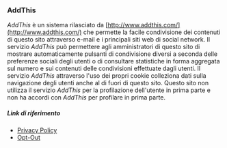 ### AddThis
*AddThis* è un sistema rilasciato da [http://www.addthis.com/](http://www.addthis.com/) che permette la facile condivisione dei contenuti di questo sito attraverso e-mail e i principali siti web di social network.
Il servizio *AddThis* può permettere agli amministratori di questo sito di mostrare automaticamente pulsanti di condivisione diversi a seconda delle preferenze sociali degli utenti o di consultare statistiche in forma aggregata sul numero e sui contenuti delle condivisioni effettuate dagli utenti.
Il servizio *AddThis* attraverso l'uso dei propri cookie colleziona dati sulla navigazione degli utenti anche al di fuori di questo sito. 
Questo sito non utilizza il servizio *AddThis* per la profilazione dell'utente in prima parte e non ha accordi con *AddThis* per profilare in prima parte.

##### Link di riferimento
* [Privacy Policy](http://www.addthis.com/privacy/privacy-policy)
* [Opt-Out](http://www.addthis.com/privacy/opt-out)
